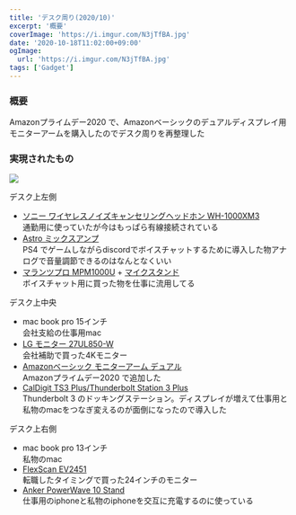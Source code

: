 ```yaml
---
title: 'デスク周り(2020/10)'
excerpt: '概要'
coverImage: 'https://i.imgur.com/N3jTfBA.jpg'
date: '2020-10-18T11:02:00+09:00'
ogImage:
  url: 'https://i.imgur.com/N3jTfBA.jpg'
tags: ['Gadget']
---
```


### 概要

Amazonプライムデー2020 で、Amazonベーシックのデュアルディスプレイ用モニターアームを購入したのでデスク周りを再整理した

### 実現されたもの

![](https://i.imgur.com/QWxkJ4l.jpeg)

デスク上左側

*   [ソニー ワイヤレスノイズキャンセリングヘッドホン WH-1000XM3](https://amzn.to/3lXJQ9k)  
    通勤用に使っていたが今はもっぱら有線接続されている
*   [Astro ミックスアンプ](https://amzn.to/2URUvGq)  
    PS4 でゲームしながらdiscordでボイスチャットするために導入した物アナログで音量調節できるのはなんとなくいい
*   [マランツプロ MPM1000U](https://amzn.to/35SZnl2) + [マイクスタンド](https://amzn.to/3kUMWcO)  
    ボイスチャット用に買った物を仕事に流用してる

デスク上中央

*   mac book pro 15インチ  
    会社支給の仕事用mac
*   [LG モニター 27UL850-W](https://amzn.to/35PEO98)  
    会社補助で買った4Kモニター
*   [Amazonベーシック モニターアーム デュアル](https://amzn.to/3l0ElW8)  
    Amazonプライムデー2020 で追加した
*   [CalDigit TS3 Plus/Thunderbolt Station 3 Plus](https://amzn.to/2URUxOy)  
    Thunderbolt 3 のドッキングステーション。ディスプレイが増えて仕事用と私物のmacをつなぎ変えるのが面倒になったので導入した

デスク上右側

*   mac book pro 13インチ  
    私物のmac
*   [FlexScan EV2451](https://amzn.to/2UMPD5B)  
    転職したタイミングで買った24インチのモニター
*   [Anker PowerWave 10 Stand](https://amzn.to/3fnVUhq)  
    仕事用のiphoneと私物のiphoneを交互に充電するのに使っている